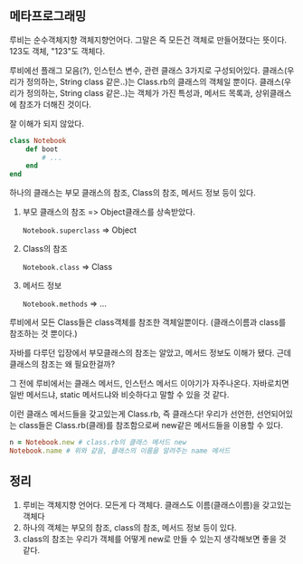 ## 메타프로그래밍

루비는 순수객체지향 객체지향언어다. 그말은 즉 모든건 객체로 만들어졌다는 뜻이다. 123도 객체, "123"도 객체다.

루비에선 플래그 모음(?), 인스턴스 변수, 관련 클래스 3가지로 구성되어있다.
클래스(우리가 정의하는, String class 같은..)는 Class.rb의 클래스의 객체일 뿐이다.
클래스(우리가 정의하는, String class 같은..)는 객체가 가진 특성과, 메서드 목록과, 상위클래스에 참조가 더해진 것이다.

잘 이해가 되지 않았다.


```ruby
class Notebook
    def boot
        # ...
    end
end
```
하나의 클래스는 부모 클래스의 참조, Class의 참조, 메서드 정보 등이 있다.

1. 부모 클래스의 참조 => Object클래스를 상속받았다.
    
    `Notebook.superclass` => Object
2. Class의 참조
    
    `Notebook.class` => Class
3. 메서드 정보
    
    `Notebook.methods` => ...

루비에서 모든 Class들은 class객체를 참조한 객체일뿐이다. (클래스이름과 class를 참조하는 것 뿐이다.)

자바를 다루던 입장에서 부모클래스의 참조는 알았고, 메서드 정보도 이해가 됐다. 근데 클래스의 참조는 왜 필요한걸까?

그 전에 루비에서는 클래스 메서드, 인스턴스 메서드 이야기가 자주나온다. 자바로치면 일반 메서드냐, static 메서드냐와 비슷하다고 말할 수 있을 것 같다.

이런 클래스 메서드들을 갖고있는게 Class.rb, 즉 클래스다! 우리가 선언한, 선언되어있는 class들은 Class.rb(클래)를 참조함으로써 new같은 메서드들을 이용할 수 있다.

```ruby
n = Notebook.new # class.rb의 클래스 메서드 new
Notebook.name # 위와 같음, 클래스의 이름을 알려주는 name 메서드
```


## 정리

1. 루비는 객체지향 언어다. 모든게 다 객체다. 클래스도 이름(클래스이름)을 갖고있는 객체다
2. 하나의 객체는 부모의 참조, class의 참조, 메서드 정보 등이 있다.
3. class의 참조는 우리가 객체를 어떻게 new로 만들 수 있는지 생각해보면 좋을 것 같다.

